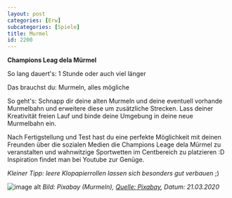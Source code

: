 ```yaml
---
layout: post
categories: [Erw]
subcategories: [Spiele]
title: Murmel
id: 2200
---
```

**Champions Leag dela Mürmel**

So lang dauert's: 1 Stunde oder auch viel länger

Das brauchst du: Murmeln, alles mögliche

So geht's: Schnapp dir deine alten Murmeln und deine eventuell vorhande Murmelbahn und erweitere diese um zusätzliche Strecken. Lass deiner Kreativität freien Lauf und binde deine Umgebung in deine neue Murmelbahn ein.

Nach Fertigstellung und Test hast du eine perfekte Möglichkeit mit deinen Freunden über die sozialen Medien die Champions Leage dela Mürmel zu veranstalten und wahnwitzige Sportwetten im Centbereich zu platzieren :D
Inspiration findet man bei Youtube zur Genüge.

*Kleiner Tipp: leere Klopapierrollen lassen sich besonders gut verbauen* ;)

![image alt](https://cdn.pixabay.com/photo/2016/09/10/15/45/marbles-1659398_960_720.jpg "Murmeln")
*Bild: Pixabay (Murmeln), [Quelle: Pixabay](https://cdn.pixabay.com/photo/2016/09/10/15/45/marbles-1659398_960_720.jpg), Datum: 21.03.2020*
